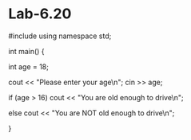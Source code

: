 # Lab-6.20
#include <iostream>
using namespace std;

int main() {

  int age = 18;

  cout << "Please enter your age\n";
  cin >> age;

  if (age > 16)
    cout << "You are old enough to drive\n";

  else 
  cout << "You are NOT old enough to drive\n";


}
